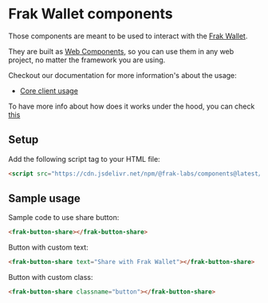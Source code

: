 # Frak Wallet components

Those components are meant to be used to interact with the [Frak Wallet](https://wallet.frak.id/).

They are built as [Web Components](https://developer.mozilla.org/en-US/docs/Web/API/Web_components), so you can use them in any web project, no matter the framework you are using.

Checkout our documentation for more information's about the usage:
 - [Core client usage](https://docs.frak.id/wallet-sdk/integration-guide/vanilla-js)

To have more info about how does it works under the hood, you can check [this](https://docs.frak.id/wallet-sdk/under-the-hood)

## Setup

Add the following script tag to your HTML file:

```html
<script src="https://cdn.jsdelivr.net/npm/@frak-labs/components@latest/dist/components.js" defer="defer"></script>
```

## Sample usage

Sample code to use share button:

```html
<frak-button-share></frak-button-share>
```

Button with custom text:

```html
<frak-button-share text="Share with Frak Wallet"></frak-button-share>
```

Button with custom class:

```html
<frak-button-share classname="button"></frak-button-share>
```
